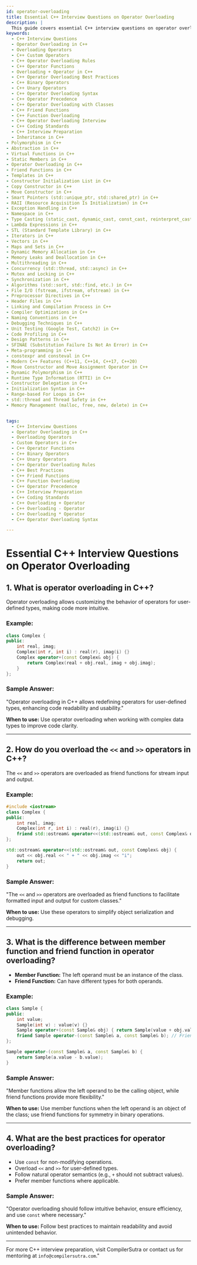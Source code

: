 ```yaml
---
id: operator-overloading
title: Essential C++ Interview Questions on Operator Overloading
description: |
  This guide covers essential C++ interview questions on operator overloading, a key feature in C++ that allows you to define custom behavior for operators when applied to user-defined types. Learn how to overload operators such as +, -, *, and others to create intuitive and flexible C++ classes. Understand the rules, limitations, and best practices of operator overloading to be prepared for interview questions and practical scenarios.
keywords:
  - C++ Interview Questions
  - Operator Overloading in C++
  - Overloading Operators
  - C++ Custom Operators
  - C++ Operator Overloading Rules
  - C++ Operator Functions
  - Overloading + Operator in C++
  - C++ Operator Overloading Best Practices
  - C++ Binary Operators
  - C++ Unary Operators
  - C++ Operator Overloading Syntax
  - C++ Operator Precedence
  - C++ Operator Overloading with Classes
  - C++ Friend Functions
  - C++ Function Overloading
  - C++ Operator Overloading Interview
  - C++ Coding Standards
  - C++ Interview Preparation
  - Inheritance in C++
- Polymorphism in C++
- Abstraction in C++
- Virtual Functions in C++
- Static Members in C++
- Operator Overloading in C++
- Friend Functions in C++
- Templates in C++
- Constructor Initialization List in C++
- Copy Constructor in C++
- Move Constructor in C++
- Smart Pointers (std::unique_ptr, std::shared_ptr) in C++
- RAII (Resource Acquisition Is Initialization) in C++
- Exception Handling in C++
- Namespace in C++
- Type Casting (static_cast, dynamic_cast, const_cast, reinterpret_cast) in C++
- Lambda Expressions in C++
- STL (Standard Template Library) in C++
- Iterators in C++
- Vectors in C++
- Maps and Sets in C++
- Dynamic Memory Allocation in C++
- Memory Leaks and Deallocation in C++
- Multithreading in C++
- Concurrency (std::thread, std::async) in C++
- Mutex and Locking in C++
- Synchronization in C++
- Algorithms (std::sort, std::find, etc.) in C++
- File I/O (fstream, ifstream, ofstream) in C++
- Preprocessor Directives in C++
- Header Files in C++
- Linking and Compilation Process in C++
- Compiler Optimizations in C++
- Naming Conventions in C++
- Debugging Techniques in C++
- Unit Testing (Google Test, Catch2) in C++
- Code Profiling in C++
- Design Patterns in C++
- SFINAE (Substitution Failure Is Not An Error) in C++
- Meta-programming in C++
- constexpr and consteval in C++
- Modern C++ Features (C++11, C++14, C++17, C++20)
- Move Constructor and Move Assignment Operator in C++
- Dynamic Polymorphism in C++
- Runtime Type Information (RTTI) in C++
- Constructor Delegation in C++
- Initialization Syntax in C++
- Range-based For Loops in C++
- std::thread and Thread Safety in C++
- Memory Management (malloc, free, new, delete) in C++


tags:
  - C++ Interview Questions
  - Operator Overloading in C++
  - Overloading Operators
  - Custom Operators in C++
  - C++ Operator Functions
  - C++ Binary Operators
  - C++ Unary Operators
  - C++ Operator Overloading Rules
  - C++ Best Practices
  - C++ Friend Functions
  - C++ Function Overloading
  - C++ Operator Precedence
  - C++ Interview Preparation
  - C++ Coding Standards
  - C++ Overloading + Operator
  - C++ Overloading - Operator
  - C++ Overloading * Operator
  - C++ Operator Overloading Syntax

---
```


# **Essential C++ Interview Questions on Operator Overloading**

## **1. What is operator overloading in C++?**
Operator overloading allows customizing the behavior of operators for user-defined types, making code more intuitive.

### **Example:**
```cpp
class Complex {
public:
    int real, imag;
    Complex(int r, int i) : real(r), imag(i) {}
    Complex operator+(const Complex& obj) {
        return Complex(real + obj.real, imag + obj.imag);
    }
};
```

### **Sample Answer:**
"Operator overloading in C++ allows redefining operators for user-defined types, enhancing code readability and usability."

**When to use:** Use operator overloading when working with complex data types to improve code clarity.

---

## **2. How do you overload the `<<` and `>>` operators in C++?**
The `<<` and `>>` operators are overloaded as friend functions for stream input and output.

### **Example:**
```cpp
#include <iostream>
class Complex {
public:
    int real, imag;
    Complex(int r, int i) : real(r), imag(i) {}
    friend std::ostream& operator<<(std::ostream& out, const Complex& obj);
};

std::ostream& operator<<(std::ostream& out, const Complex& obj) {
    out << obj.real << " + " << obj.imag << "i";
    return out;
}
```

### **Sample Answer:**
"The `<<` and `>>` operators are overloaded as friend functions to facilitate formatted input and output for custom classes."

**When to use:** Use these operators to simplify object serialization and debugging.

---

## **3. What is the difference between member function and friend function in operator overloading?**
- **Member Function:** The left operand must be an instance of the class.
- **Friend Function:** Can have different types for both operands.

### **Example:**
```cpp
class Sample {
public:
    int value;
    Sample(int v) : value(v) {}
    Sample operator+(const Sample& obj) { return Sample(value + obj.value); } // Member function
    friend Sample operator-(const Sample& a, const Sample& b); // Friend function
};

Sample operator-(const Sample& a, const Sample& b) {
    return Sample(a.value - b.value);
}
```

### **Sample Answer:**
"Member functions allow the left operand to be the calling object, while friend functions provide more flexibility."

**When to use:** Use member functions when the left operand is an object of the class; use friend functions for symmetry in binary operations.

---

## **4. What are the best practices for operator overloading?**
- Use `const` for non-modifying operations.
- Overload `<<` and `>>` for user-defined types.
- Follow natural operator semantics (e.g., `+` should not subtract values).
- Prefer member functions where applicable.

### **Sample Answer:**
"Operator overloading should follow intuitive behavior, ensure efficiency, and use `const` where necessary."

**When to use:** Follow best practices to maintain readability and avoid unintended behavior.

---

For more C++ interview preparation, visit CompilerSutra or contact us for mentoring at `info@compilersutra.com`."